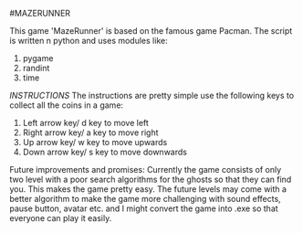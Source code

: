 #MAZERUNNER

This game 'MazeRunner' is based on the famous game Pacman. The script is written n python and uses modules like:
1) pygame
2) randint
3) time

*INSTRUCTIONS*
The instructions are pretty simple use the following keys to collect all the coins in a game:
1) Left arrow key/ d key to move left
2) Right arrow key/ a key to move right
3) Up arrow key/ w key to move upwards
4) Down arrow key/ s key to move downwards


Future improvements and promises:
Currently the game consists of only two level with a poor search algorithms for the ghosts so that they can find you.
This makes the game pretty easy. The future levels may come with a better algorithm to make the game more challenging
  with sound effects, pause button, avatar etc. and I might convert the game into .exe so that everyone can play it easily.
